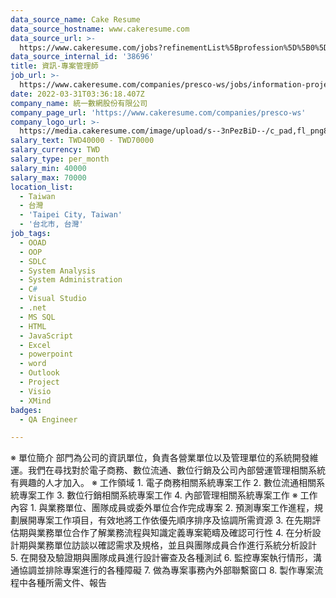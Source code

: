```yaml
---
data_source_name: Cake Resume
data_source_hostname: www.cakeresume.com
data_source_url: >-
  https://www.cakeresume.com/jobs?refinementList%5Bprofession%5D%5B0%5D=engineering_qa-engineer&refinementList%5Bsalary_type%5D=per_month&refinementList%5Bsalary_currency%5D=TWD&range%5Bsalary_range%5D%5Bmax%5D=600000
data_source_internal_id: '38696'
title: 資訊-專案管理師
job_url: >-
  https://www.cakeresume.com/companies/presco-ws/jobs/information-project-manager-51b71d
date: 2022-03-31T03:36:18.407Z
company_name: 統一數網股份有限公司
company_page_url: 'https://www.cakeresume.com/companies/presco-ws'
company_logo_url: >-
  https://media.cakeresume.com/image/upload/s--3nPezBiD--/c_pad,fl_png8,h_200,w_200/v1647571727/fos2bygcodjiy64sbweu.png
salary_text: TWD40000 - TWD70000
salary_currency: TWD
salary_type: per_month
salary_min: 40000
salary_max: 70000
location_list:
  - Taiwan
  - 台灣
  - 'Taipei City, Taiwan'
  - '台北市, 台灣'
job_tags:
  - OOAD
  - OOP
  - SDLC
  - System Analysis
  - System Administration
  - C#
  - Visual Studio
  - .net
  - MS SQL
  - HTML
  - JavaScript
  - Excel
  - powerpoint
  - word
  - Outlook
  - Project
  - Visio
  - XMind
badges:
  - QA Engineer

---
```


※ 單位簡介 部門為公司的資訊單位，負責各營業單位以及管理單位的系統開發維運。我們在尋找對於電子商務、數位流通、數位行銷及公司內部營運管理相關系統有興趣的人才加入。 ※ 工作領域 1. 電子商務相關系統專案工作 2. 數位流通相關系統專案工作 3. 數位行銷相關系統專案工作 4. 內部管理相關系統專案工作 ※ 工作內容 1. 與業務單位、團隊成員或委外單位合作完成專案 2. 預測專案工作進程，規劃展開專案工作項目，有效地將工作依優先順序排序及協調所需資源 3. 在先期評估期與業務單位合作了解業務流程與知識定義專案範疇及確認可行性 4. 在分析設計期與業務單位訪談以確認需求及規格，並且與團隊成員合作進行系統分析設計 5. 在開發及驗證期與團隊成員進行設計審查及各種測試 6. 監控專案執行情形，溝通協調並排除專案進行的各種障礙 7. 做為專案事務內外部聯繫窗口 8. 製作專案流程中各種所需文件、報告